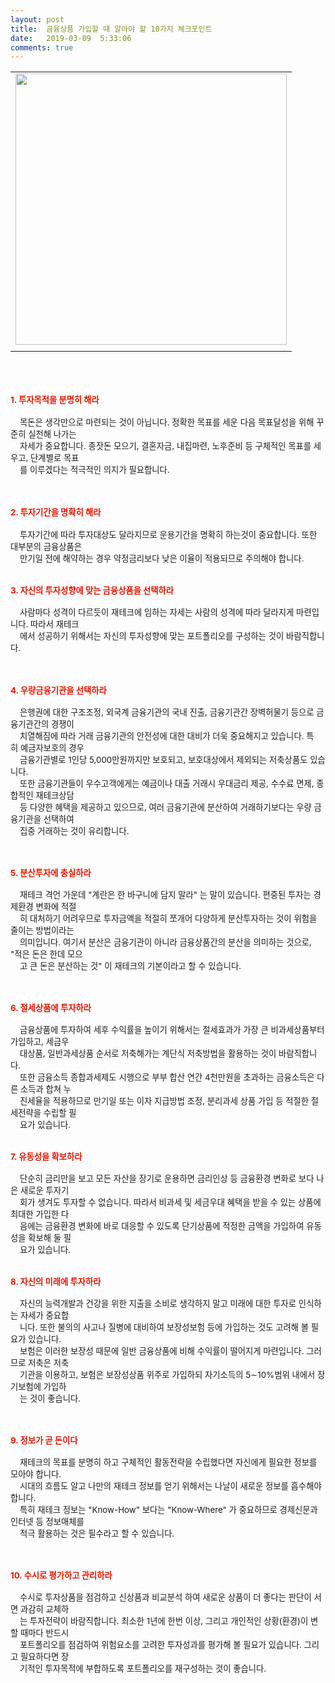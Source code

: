 ```yaml
---
layout: post
title:  금융상품 가입할 때 알아야 할 10가지 체크포인트
date:   2019-03-09  5:33:06
comments: true
---
```




<div><table width="100%"><tbody><tr><td align="middle"><span style="font-size: 10pt;"><div class="imageblock center" style="text-align: center; clear: both;"><span data-url="https://t1.daumcdn.net/cfile/tistory/195643134C14E14969?download" data-lightbox="lightbox"><img width="434" height="255" style="height: auto; cursor: pointer; max-width: 100%;" alt="" src="https://t1.daumcdn.net/cfile/tistory/195643134C14E14969" filename="달러.jpg" filemime="image/jpeg"></span></div></span></td></tr><tr><td align="middle">

 

 </td></tr></tbody></table><br><br><br><span style="font-size: 10pt;"><strong><font color="#e31600">1. 투자목적을 분명히 해라</font></strong></span><br><br><span style="font-size: 10pt;">&nbsp;&nbsp;&nbsp; 목돈은 생각만으로 마련되는 것이 아닙니다. 정확한 목표를 세운 다음 목표달성을 위해 꾸준히 실천해 나가는 <br>&nbsp;&nbsp;&nbsp; 자세가 </span><span style="font-size: 10pt;">중요합니다. 종잣돈 모으기, 결혼자금, 내집마련, 노후준비 등 구체적인 목표를 세우고, 단계별로 목표<br>&nbsp;&nbsp;&nbsp; 를 이루겠다는 </span><span style="font-size: 10pt;">적극적인 의지가 필요합니다.<br><br><br></span><br><span style="font-size: 10pt;"><strong><font color="#e31600">2. 투자기간을 명확히 해라</font></strong></span><br><br><span style="font-size: 10pt;">&nbsp;&nbsp;&nbsp; 투자기간에 따라 투자대상도 달라지므로 운용기간을 명확히 하는것이 중요합니다. 또한 대부분의 금융상품은&nbsp;<br> &nbsp;&nbsp;&nbsp;&nbsp;만기일 </span><span style="font-size: 10pt;">전에 해약하는 경우 약정금리보다 낮은 이율이 적용되므로 주의해야 합니다.<br><br><br></span></div><div><span style="font-size: 10pt;"><strong><font color="#e31600">3. 자신의 투자성향에 맞는 금융상품을 선택하라 </font></strong></span></div><div><span style="font-size: 10pt;">&nbsp;</span></div><div><span style="font-size: 10pt;">&nbsp;&nbsp;&nbsp; 사람마다 성격이 다르듯이 재테크에 임하는 자세는 사람의 성격에 따라 달라지게 마련입니다. 따라서 재테크<br>&nbsp;&nbsp;&nbsp; 에서 성공</span><span style="font-size: 10pt;">하기 위해서는 자신의 투자성향에 맞는 포트폴리오를 구성하는 것이 바람직합니다.<br><br><br></span><br><span style="font-size: 10pt;"><strong><font color="#e31600">4. 우량금융기관을 선택하라</font></strong></span></div><div><span style="font-size: 10pt;">&nbsp;</span></div><div><span style="font-size: 10pt;">&nbsp;&nbsp;&nbsp; 은행권에 대한 구조조정, 외국계 금융기관의 국내 진출, 금융기관간 장벽허물기 등으로 금융기관간의 경쟁이 <br>&nbsp;&nbsp;&nbsp; 치열해짐</span><span style="font-size: 10pt;">에 따라 거래 금융기관의 안전성에 대한 대비가 더욱 중요해지고 있습니다. 특히&nbsp;예금자보호의 경우<br></span><span style="font-size: 10pt;">&nbsp;&nbsp;&nbsp; 금융기관별로 1인당 5,000만원까지만 보호되고, 보호대상에서 제외되는 저축상품도 있습니다. <br> &nbsp;&nbsp;&nbsp; 또한&nbsp;금융기관</span><span style="font-size: 10pt;">들이 우수고객에게는 예금이나 대출 거래시 우대금리 제공, 수수료 면제, 종합적인 재테크상담<br>&nbsp;&nbsp;&nbsp; 등 다양한 혜택을 제공</span><span style="font-size: 10pt;">하고 있으므로, 여러 금융기관에 분산하여 거래하기보다는 우량 금융기관을 선택하여 <br>&nbsp;&nbsp;&nbsp; 집중 거래하는 것이 유리합니다.<br><br><br></span><span style="font-size: 10pt;"><br></span></div><div><span style="font-size: 10pt;"><strong><font color="#e31600">5. 분산투자에 충실하라</font></strong></span></div><div><span style="font-size: 10pt;">&nbsp;</span></div><div><span style="font-size: 10pt;">&nbsp;&nbsp;&nbsp; 재테크 격언 가운데 "계란은 한 바구니에 담지 말라" 는 말이 있습니다. 편중된 투자는 경제환경 변화에 적절<br>&nbsp;&nbsp;&nbsp; 히 대처하</span><span style="font-size: 10pt;">기 어려우므로 투자금액을 적절히 쪼개어 다양하게 분산투자하는 것이 위험을 줄이는 방법이라는 <br>&nbsp;&nbsp;&nbsp; 의미입니다. 여기</span><span style="font-size: 10pt;">서 분산은 금융기관이 아니라 금융상품간의 분산을 의미하는 것으로, "적은 돈은 한데 모으<br>&nbsp;&nbsp;&nbsp; 고 큰 돈은 분산하는 것" 이 </span><span style="font-size: 10pt;">재테크의 기본이라고 할 수 있습니다.<br><br><br></span><span style="font-size: 10pt;"><br></span></div><div><span style="font-size: 10pt;"><strong><font color="#e31600">6. 절세상품에 투자하라</font></strong></span></div><div><span style="font-size: 10pt;">&nbsp;</span></div><div><span style="font-size: 10pt;">&nbsp;&nbsp;&nbsp; 금융상품에 투자하여 세후 수익률을 높이기 위해서는 절세효과가 가장 큰 비과세상품부터 가입하고, 세금우<br>&nbsp;&nbsp;&nbsp; 대상품, 일</span><span style="font-size: 10pt;">반과세상품 순서로 저축해가는 계단식 저축방법을 활용하는 것이 바람직합니다. <br> &nbsp;&nbsp;&nbsp; 또한 금융소득 종합과세제도 시행으</span><span style="font-size: 10pt;">로 부부 합산 연간 4천만원을 초과하는 금융소득은 다른 소득과 합쳐 누<br>&nbsp;&nbsp;&nbsp; 진세율을 적용하므로 만기일 또는 이자 지급방</span><span style="font-size: 10pt;">법 조정, 분리과세 상품 가입 등 적절한 절세전략을 수립할 필<br>&nbsp;&nbsp;&nbsp; 요가 있습니다.<br><br></span><span style="font-size: 10pt;"><br></span></div><div><span style="font-size: 10pt;"><strong><font color="#e31600">7. 유동성을 확보하라</font></strong></span></div><div><span style="font-size: 10pt;">&nbsp;</span></div><div><span style="font-size: 10pt;">&nbsp;&nbsp;&nbsp; 단순히 금리만을 보고 모든 자산을 장기로 운용하면 금리인상 등 금융환경 변화로 보다 나은 새로운 투자기<br>&nbsp;&nbsp;&nbsp; 회가 생겨</span><span style="font-size: 10pt;">도 투자할 수 없습니다. 따라서 비과세 및 세금우대 혜택을 받을 수 있는 상품에 최대한 가입한 다<br>&nbsp;&nbsp;&nbsp; 음에는 금융환경 변</span><span style="font-size: 10pt;">화에 바로 대응할 수 있도록 단기상품에 적정한 금액을 가입하여 유동성을 확보해 둘 필<br>&nbsp;&nbsp;&nbsp; 요가 있습니다.<br><br><br></span></div><div><span style="font-size: 10pt;"><strong><font color="#e31600">8. 자신의 미래에 투자하라</font></strong></span></div><div><span style="font-size: 10pt;">&nbsp;</span></div><div><span style="font-size: 10pt;">&nbsp;&nbsp;&nbsp; 자신의 능력개발과 건강을 위한 지출을 소비로 생각하지 말고 미래에 대한 투자로 인식하는 자세가 중요합<br>&nbsp;&nbsp;&nbsp; 니다. 또한 </span><span style="font-size: 10pt;">불의의 사고나 질병에 대비하여 보장성보험 등에 가입하는 것도 고려해 볼 필요가 있습니다. <br> &nbsp;&nbsp;&nbsp; 보험은 이러한 보장성 때</span><span style="font-size: 10pt;">문에 일반 금융상품에 비해 수익률이 떨어지게 마련입니다. 그러므로 저축은 저축<br>&nbsp;&nbsp;&nbsp; 기관을 이용하고, 보험은 보장성상</span><span style="font-size: 10pt;">품 위주로 가입하되 자기소득의 5∼10%범위 내에서 장기보험에 가입하<br>&nbsp;&nbsp;&nbsp; 는 것이 좋습니다.<br><br><br><br></span><span style="font-size: 10pt;"><strong><font color="#e31600">9. 정보가 곧 돈이다</font></strong></span></div><div><span style="font-size: 10pt;">&nbsp;</span></div><div><span style="font-size: 10pt;">&nbsp;&nbsp;&nbsp; 재테크의 목표를 분명히 하고 구체적인 활동전략을 수립했다면 자신에게 필요한 정보를 모아야 합니다. <br> &nbsp;&nbsp;&nbsp; 시대의 흐름도 </span><span style="font-size: 10pt;">알고 나만의 재테크 정보를 얻기 위해서는 나날이 새로운 정보를 흡수해야 합니다. <br> &nbsp;&nbsp;&nbsp; 특히 재테크 정보는 "Know-How" 보</span><span style="font-size: 10pt;">다는 "Know-Where" 가 중요하므로 경제신문과 인터넷 등 정보매체를 <br>&nbsp;&nbsp;&nbsp; 적극 활용하는 것은 필수라고 할 수 있습니다.<br><br><br><br></span></div><div><span style="font-size: 10pt;"><strong><font color="#e31600">10. 수시로 평가하고 관리하라</font></strong></span></div><div><span style="font-size: 10pt;">&nbsp;</span></div><div><span style="font-size: 10pt;">&nbsp;&nbsp;&nbsp; 수시로 투자상품을 점검하고 신상품과 비교분석 하여 새로운 상품이 더 좋다는 판단이 서면 과감히 교체하<br>&nbsp;&nbsp;&nbsp; 는 투자전략</span><span style="font-size: 10pt;">이 바람직합니다. 최소한 1년에 한번 이상, 그리고 개인적인 상황(환경)이 변할 때마다 반드시 <br>&nbsp;&nbsp;&nbsp; 포트폴리오를 점검하여 </span><span style="font-size: 10pt;">위험요소를 고려한 투자성과를 평가해 볼 필요가 있습니다. 그리고 필요하다면 장<br>&nbsp;&nbsp;&nbsp; 기적인 투자목적에 부합하도록 포트</span><span style="font-size: 10pt;">폴리오를 재구성하는 것이 좋습니다.</span></div><div><span style="font-size: 10pt;">﻿</span><br></div><p><br></p>